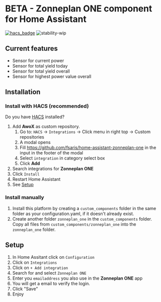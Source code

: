 # BETA - Zonneplan ONE component for Home Assistant

[![hacs_badge](https://img.shields.io/badge/HACS-Custom-orange.svg?style=for-the-badge)](https://hacs.xyz/)
![stability-wip](https://img.shields.io/badge/stability-beta-red.svg?style=for-the-badge&color=red)

## Current features
- Sensor for current power
- Sensor for total yield today
- Sensor for total yield overall
- Sensor for highest power value overall

## Installation

### Install with HACS (recommended)

Do you have [HACS](https://hacs.xyz/) installed?
1. Add **AwoX** as custom repository.
   1. Go to: `HACS` -> `Integrations` -> Click menu in right top -> Custom repositories
   1. A modal opens
   1. Fill https://github.com/fsaris/home-assistant-zonneplan-one in the input in the footer of the modal
   1. Select `integration` in category select box
   1. Click **Add**
1. Search integrations for **Zonneplan ONE**
1. Click `Install`
1. Restart Home Assistant
1. See [Setup](#setup)

### Install manually

1. Install this platform by creating a `custom_components` folder in the same folder as your configuration.yaml, if it doesn't already exist.
2. Create another folder `zonneplan_one` in the `custom_components` folder. Copy all files from `custom_components/zonneplan_one` into the `zonneplan_one` folder.

## Setup
1. In Home Assitant click on `Configuration`
1. Click on `Integrations`
1. Click on `+ Add integration`
1. Search for and select `Zonneplan ONE`
1. Enter you `emailaddress` you also use in the **Zonneplan ONE** app
1. You will get a email to verify the login.
1. Click "Save"
1. Enjoy
